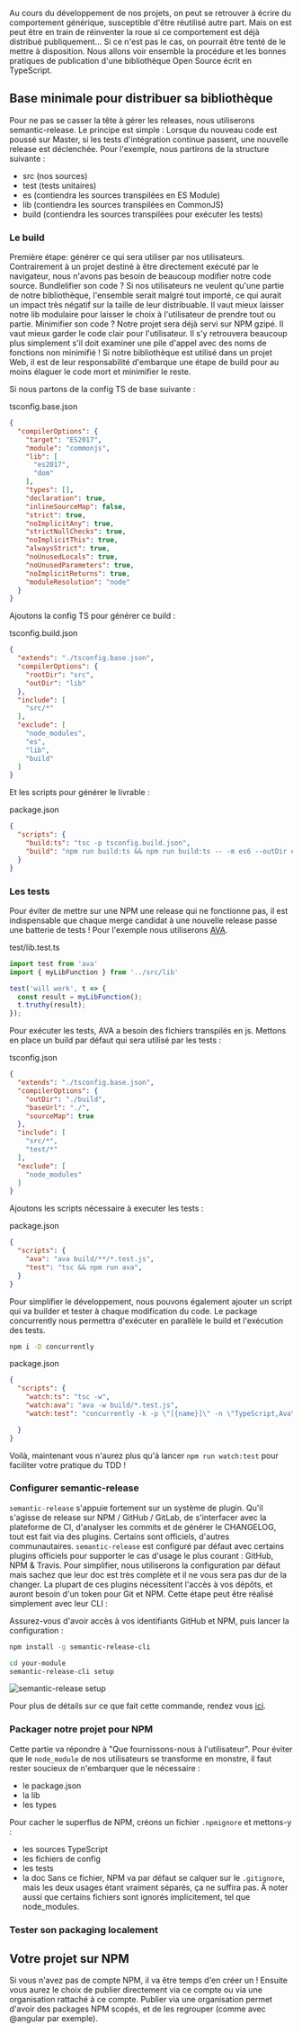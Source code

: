 Au cours du développement de nos projets, on peut se retrouver à écrire du comportement générique, susceptible d'être réutilisé autre part. Mais on est peut être en train de réinventer la roue si ce comportement est déjà distribué publiquement... Si ce n'est pas le cas, on pourrait être tenté de le mettre à disposition.
Nous allons voir ensemble la procédure et les bonnes pratiques de publication d'une bibliothèque Open Source écrit en TypeScript.

## Base minimale pour distribuer sa bibliothèque

Pour ne pas se casser la tête à gérer les releases, nous utiliserons semantic-release. Le principe est simple : Lorsque du nouveau code est poussé sur Master, si les tests d'intégration continue passent, une nouvelle release est déclenchée.
Pour l'exemple, nous partirons de la structure suivante :
- src (nos sources)
- test (tests unitaires)
- es (contiendra les sources transpilées en ES Module)
- lib (contiendra les sources transpilées en CommonJS)
- build (contiendra les sources transpilées pour exécuter les tests)

### Le build

Première étape: générer ce qui sera utiliser par nos utilisateurs.
Contrairement à un projet destiné à être directement exécuté par le navigateur, nous n'avons pas besoin de beaucoup modifier notre code source.
Bundlelifier son code ? Si nos utilisateurs ne veulent qu'une partie de notre bibliothèque, l'ensemble serait malgré tout importé, ce qui aurait un impact très négatif sur la taille de leur distribuable. Il vaut mieux laisser notre lib modulaire pour laisser le choix à l'utilisateur de prendre tout ou partie.
Minimifier son code ? Notre projet sera déjà servi sur NPM gzipé. Il vaut mieux garder le code clair pour l'utilisateur. Il s'y retrouvera beaucoup plus simplement s'il doit examiner une pile d'appel avec des noms de fonctions non minimifié !
Si notre bibliothèque est utilisé dans un projet Web, il est de leur responsabilité d'embarque une étape de build pour au moins élaguer le code mort et minimifier le reste.

Si nous partons de la config TS de base suivante :

tsconfig.base.json
````json
{
  "compilerOptions": {
    "target": "ES2017",
    "module": "commonjs",
    "lib": [
      "es2017",
      "dom"
    ],
    "types": [],
    "declaration": true,
    "inlineSourceMap": false,
    "strict": true,
    "noImplicitAny": true,
    "strictNullChecks": true,
    "noImplicitThis": true,
    "alwaysStrict": true,
    "noUnusedLocals": true,
    "noUnusedParameters": true,
    "noImplicitReturns": true,
    "moduleResolution": "node"
  }
}
````

Ajoutons la config TS pour générer ce build :

tsconfig.build.json
````json
{
  "extends": "./tsconfig.base.json",
  "compilerOptions": {
    "rootDir": "src",
    "outDir": "lib"
  },
  "include": [
    "src/*"
  ],
  "exclude": [
    "node_modules",
    "es",
    "lib",
    "build"
  ]
}
````

Et les scripts pour générer le livrable :

package.json
````json
{
  "scripts": {
    "build:ts": "tsc -p tsconfig.build.json",
    "build": "npm run build:ts && npm run build:ts -- -m es6 --outDir es"
  }
}
````

### Les tests

Pour éviter de mettre sur une NPM une release qui ne fonctionne pas, il est indispensable que chaque merge candidat à une nouvelle release passe une batterie de tests ! Pour l'exemple nous utiliserons [AVA](https://github.com/avajs/ava).

test/lib.test.ts
````typescript
import test from 'ava'
import { myLibFunction } from '../src/lib'

test('will work', t => {
  const result = myLibFunction();
  t.truthy(result);
});
````

Pour exécuter les tests, AVA a besoin des fichiers transpilés en js. Mettons en place un build par défaut qui sera utilisé par les tests :

tsconfig.json
````json
{
  "extends": "./tsconfig.base.json",
  "compilerOptions": {
    "outDir": "./build",
    "baseUrl": "./",
    "sourceMap": true
  },
  "include": [
    "src/*",
    "test/*"
  ],
  "exclude": [
    "node_modules"
  ]
}
````

Ajoutons les scripts nécessaire à executer les tests :

package.json
````json
{
  "scripts": {
    "ava": "ava build/**/*.test.js",
    "test": "tsc && npm run ava",
  }
}
````

Pour simplifier le développement, nous pouvons également ajouter un script qui va builder et tester à chaque modification du code.
Le package concurrently nous permettra d'exécuter en parallèle le build et l'exécution des tests.
````bash
npm i -D concurrently
````

package.json
````json
{
  "scripts": {
    "watch:ts": "tsc -w",
    "watch:ava": "ava -w build/*.test.js",
    "watch:test": "concurrently -k -p \"[{name}]\" -n \"TypeScript,Ava\" -c \"blue.bold,magenta.bold\" \"npm run watch:ts\" \"npm run watch:ava\""

  }
}
````
Voilà, maintenant vous n'aurez plus qu'à lancer `npm run watch:test` pour faciliter votre pratique du TDD !

### Configurer semantic-release

`semantic-release` s'appuie fortement sur un système de plugin. Qu'il s'agisse de release sur NPM / GitHub / GitLab, de s'interfacer avec la plateforme de CI, d'analyser les commits et de générer le CHANGELOG, tout est fait via des plugins. Certains sont officiels, d'autres communautaires. `semantic-release` est configuré par défaut avec certains plugins officiels pour supporter le cas d'usage le plus courant : GitHub, NPM & Travis. Pour simplifier, nous utiliserons la configuration par défaut mais sachez que leur doc est très complète et il ne vous sera pas dur de la changer. La plupart de ces plugins nécessitent l'accès à vos dépôts, et auront besoin d'un token pour Git et NPM. Cette étape peut être réalisé simplement avec leur CLI :

Assurez-vous d'avoir accès à vos identifiants GitHub et NPM, puis lancer la configuration :
````bash
npm install -g semantic-release-cli

cd your-module
semantic-release-cli setup
````
![semantic-release setup](https://github.com/semantic-release/semantic-release/raw/caribou/media/semantic-release-cli.png)

Pour plus de détails sur ce que fait cette commande, rendez vous [ici](https://github.com/semantic-release/cli#what-it-does).

### Packager notre projet pour NPM

Cette partie va répondre à "Que fournissons-nous à l'utilisateur". Pour éviter que le `node_module` de nos utilisateurs se transforme en monstre, il faut rester soucieux de n'embarquer que le nécessaire :
 - le package.json
 - la lib
 - les types

Pour cacher le superflus de NPM, créons un fichier `.npmignore` et mettons-y :
  - les sources TypeScript
  - les fichiers de config
  - les tests
  - la doc
Sans ce fichier, NPM va par défaut se calquer sur le `.gitignore`, mais les deux usages étant vraiment séparés, ça ne suffira pas. À noter aussi que certains fichiers sont ignorés implicitement, tel que node_modules.

### Tester son packaging localement

## Votre projet sur NPM
Si vous n'avez pas de compte NPM, il va être temps d'en créer un ! Ensuite vous aurez le choix de publier directement via ce compte ou via une organisation rattaché à ce compte. Publier via une organisation permet d'avoir des packages NPM scopés, et de les regrouper (comme avec @angular par exemple).